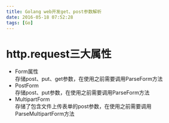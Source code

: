 ```yaml
---
title: Golang web开发get、post参数解析
date: 2016-05-18 07:52:28
tags: [Go]
---
```


# http.request三大属性  
* Form属性  
存储post、put、get参数，在使用之前需要调用ParseForm方法  
* PostForm  
存储post、put参数，在使用之前需要调用ParseForm方法  
* MultipartForm  
存储了包含文件上传表单的post参数，在使用之前需要调用ParseMultipartForm方法 